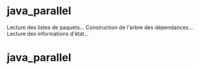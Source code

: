 # java_parallel
Lecture des listes de paquets…
Construction de l'arbre des dépendances…
Lecture des informations d'état…
# java_parallel
